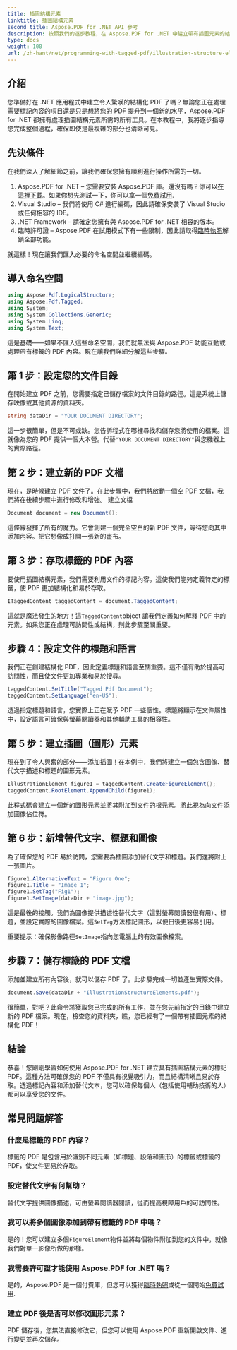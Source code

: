 ```yaml
---
title: 插圖結構元素
linktitle: 插圖結構元素
second_title: Aspose.PDF for .NET API 參考
description: 按照我們的逐步教程，在 Aspose.PDF for .NET 中建立帶有插圖元素的結構化 PDF。
type: docs
weight: 100
url: /zh-hant/net/programming-with-tagged-pdf/illustration-structure-elements/
---
```

## 介紹

您準備好在 .NET 應用程式中建立令人驚嘆的結構化 PDF 了嗎？無論您正在處理需要標記內容的項目還是只是想將您的 PDF 提升到一個新的水平，Aspose.PDF for .NET 都擁有處理插圖結構元素所需的所有工具。在本教程中，我將逐步指導您完成整個過程，確保即使是最複雜的部分也清晰可見。

## 先決條件

在我們深入了解細節之前，讓我們確保您擁有順利進行操作所需的一切。

1.  Aspose.PDF for .NET – 您需要安裝 Aspose.PDF 庫。還沒有嗎？你可以[在這裡下載](https://releases.aspose.com/pdf/net/)。如果你想先測試一下，你可以拿一個[免費試用](https://releases.aspose.com/).
2. Visual Studio – 我們將使用 C# 進行編碼，因此請確保安裝了 Visual Studio 或任何相容的 IDE。
3. .NET Framework – 請確定您擁有與 Aspose.PDF for .NET 相容的版本。
4. 臨時許可證 – Aspose.PDF 在試用模式下有一些限制，因此請取得[臨時執照](https://purchase.aspose.com/temporary-license/)解鎖全部功能。

就這樣！現在讓我們匯入必要的命名空間並繼續編碼。

## 導入命名空間

```csharp
using Aspose.Pdf.LogicalStructure;
using Aspose.Pdf.Tagged;
using System;
using System.Collections.Generic;
using System.Linq;
using System.Text;
```

這是基礎——如果不匯入這些命名空間，我們就無法與 Aspose.PDF 功能互動或處理帶有標籤的 PDF 內容。現在讓我們詳細分解這些步驟。

## 第 1 步：設定您的文件目錄

在開始建立 PDF 之前，您需要指定已儲存檔案的文件目錄的路徑。這是系統上儲存映像或其他資源的資料夾。

```csharp
string dataDir = "YOUR DOCUMENT DIRECTORY";
```

這一步很簡單，但是不可或缺。您告訴程式在哪裡尋找和儲存您將使用的檔案。這就像為您的 PDF 提供一個大本營。代替`"YOUR DOCUMENT DIRECTORY"`與您機器上的實際路徑。

## 第 2 步：建立新的 PDF 文檔

現在，是時候建立 PDF 文件了。在此步驟中，我們將啟動一個空 PDF 文檔，我們將在後續步驟中進行修改和增強。
 建立文檔

```csharp
Document document = new Document();
```

這條線發揮了所有的魔力。它會創建一個完全空白的新 PDF 文件，等待您向其中添加內容。把它想像成打開一張新的畫布。

## 第 3 步：存取標籤的 PDF 內容

要使用插圖結構元素，我們需要利用文件的標記內容。這使我們能夠定義特定的標籤，使 PDF 更加結構化和易於存取。

```csharp
ITaggedContent taggedContent = document.TaggedContent;
```

這就是魔法發生的地方！這`TaggedContent`object 讓我們定義如何解釋 PDF 中的元素。如果您正在處理可訪問性或結構，則此步驟至關重要。

## 步驟 4：設定文件的標題和語言

我們正在創建結構化 PDF，因此定義標題和語言至關重要。這不僅有助於提高可訪問性，而且使文件更加專業和易於搜尋。

```csharp
taggedContent.SetTitle("Tagged Pdf Document");
taggedContent.SetLanguage("en-US");
```

透過指定標題和語言，您實際上正在賦予 PDF 一些個性。標題將顯示在文件屬性中，設定語言可確保與螢幕閱讀器和其他輔助工具的相容性。

## 第 5 步：建立插圖（圖形）元素

現在到了令人興奮的部分——添加插圖！在本例中，我們將建立一個包含圖像、替代文字描述和標題的圖形元素。

```csharp
IllustrationElement figure1 = taggedContent.CreateFigureElement();
taggedContent.RootElement.AppendChild(figure1);
```

此程式碼會建立一個新的圖形元素並將其附加到文件的根元素。將此視為向文件添加圖像佔位符。

## 第 6 步：新增替代文字、標題和圖像

為了確保您的 PDF 易於訪問，您需要為插圖添加替代文字和標題。我們還將附上一張圖片。

```csharp
figure1.AlternativeText = "Figure One";
figure1.Title = "Image 1";
figure1.SetTag("Fig1");
figure1.SetImage(dataDir + "image.jpg");
```

這是最後的接觸。我們為圖像提供描述性替代文字（這對螢幕閱讀器很有用）、標題，並設定實際的圖像檔案。這`SetTag`方法標記圖形，以便日後更容易引用。

重要提示：確保影像路徑`SetImage`指向您電腦上的有效圖像檔案。

## 步驟 7：儲存標籤的 PDF 文檔

添加並建立所有內容後，就可以儲存 PDF 了。此步驟完成一切並產生實際文件。

```csharp
document.Save(dataDir + "IllustrationStructureElements.pdf");
```

很簡單，對吧？此命令將獲取您已完成的所有工作，並在您先前指定的目錄中建立新的 PDF 檔案。現在，檢查您的資料夾，瞧，您已經有了一個帶有插圖元素的結構化 PDF！

## 結論

恭喜！您剛剛學習如何使用 Aspose.PDF for .NET 建立具有插圖結構元素的標記 PDF。這種方法可確保您的 PDF 不僅具有視覺吸引力，而且結構清晰且易於存取。透過標記內容和添加替代文本，您可以確保每個人（包括使用輔助技術的人）都可以享受您的文件。

## 常見問題解答

### 什麼是標籤的 PDF 內容？
標籤的 PDF 是包含用於識別不同元素（如標題、段落和圖形）的標籤或標籤的 PDF，使文件更易於存取。

### 設定替代文字有何幫助？
替代文字提供圖像描述，可由螢幕閱讀器閱讀，從而提高視障用戶的可訪問性。

### 我可以將多個圖像添加到帶有標籤的 PDF 中嗎？
是的！您可以建立多個`FigureElement`物件並將每個物件附加到您的文件中，就像我們對單一影像所做的那樣。

### 我需要許可證才能使用 Aspose.PDF for .NET 嗎？
是的，Aspose.PDF 是一個付費庫，但您可以獲得[臨時執照](https://purchase.aspose.com/temporary-license/)或從一個開始[免費試用](https://releases.aspose.com/).

### 建立 PDF 後是否可以修改圖形元素？
PDF 儲存後，您無法直接修改它，但您可以使用 Aspose.PDF 重新開啟文件、進行變更並再次儲存。